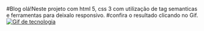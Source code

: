#Blog
olá!Neste projeto com html 5, css 3 com utilização de tag semanticas e ferramentas para deixalo responsivo.
#confira o resultado clicando no Gif.
<a href="https://pablohenrique2.github.io/projeto-simples/" target="_blank" ><img src="https://th.bing.com/th/id/R.16248c2f1d80db9bebb374bcaabccd2b?rik=fWnhbiFZNYHBkA&pid=ImgRaw&r=0" alt="Gif de tecnologia"></a>
